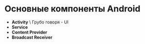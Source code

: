 # Основные компоненты Android

- **Activity** \ Грубо говоря - UI
- **Service**
- **Content Provider**
- **Broadcast Receiver** 